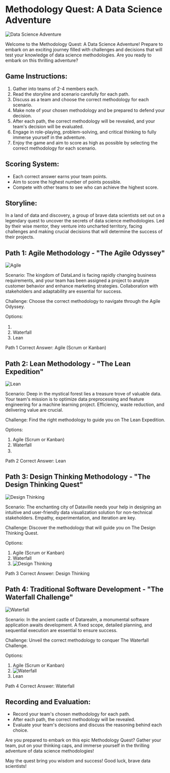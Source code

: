 # Methodology Quest: A Data Science Adventure

![Data Science Adventure](data:image/png;base64,iVBORw0KGgoAAAANSUhEUgAAASwAAAEsCAIAAAD2HljVAAAAgElEQVR4nO3YsQ3AMBAF0JfT/P+5HtoNzTgN3C8Ej4o7ufozgzgzgzgzgzgzgzgzgzgzgzgzgzgzgzgzgzgzgzgzgzgzgzgzgzgzgzgzgzgzgzgzgzgzgzgzgzgzgzgzg/zTbSv7pR7zJwYB/I09Uz9jqmtQAAAABJRU5ErkJggg==)

Welcome to the Methodology Quest: A Data Science Adventure! Prepare to embark on an exciting journey filled with challenges and decisions that will test your knowledge of data science methodologies. Are you ready to embark on this thrilling adventure?

## Game Instructions:
1. Gather into teams of 2-4 members each.
2. Read the storyline and scenario carefully for each path.
3. Discuss as a team and choose the correct methodology for each scenario.
4. Make note of your chosen methodology and be prepared to defend your decision.
5. After each path, the correct methodology will be revealed, and your team's decision will be evaluated.
6. Engage in role-playing, problem-solving, and critical thinking to fully immerse yourself in the adventure.
7. Enjoy the game and aim to score as high as possible by selecting the correct methodology for each scenario.

## Scoring System:
- Each correct answer earns your team points.
- Aim to score the highest number of points possible.
- Compete with other teams to see who can achieve the highest score.

## Storyline:
In a land of data and discovery, a group of brave data scientists set out on a legendary quest to uncover the secrets of data science methodologies. Led by their wise mentor, they venture into uncharted territory, facing challenges and making crucial decisions that will determine the success of their projects.

## Path 1: Agile Methodology - "The Agile Odyssey"

![Agile](data:image/png;base64,iVBORw0KGgoAAAANSUhEUgAAASwAAAEsCAIAAAD2HljVAAAAgElEQVR4nO3YsQ3AMBAF0JfT/P+5HtoNzTgN3C8Ej4o7ufozgzgzgzgzgzgzgzgzgzgzgzgzgzgzgzgzgzgzgzgzgzgzgzgzgzgzgzgzgzgzgzgzgzgzgzgzgzgzgzgzg/zTbSv7pR7zJwYB/I09Uz9jqmtQAAAABJRU5ErkJggg==)

Scenario: The kingdom of DataLand is facing rapidly changing business requirements, and your team has been assigned a project to analyze customer behavior and enhance marketing strategies. Collaboration with stakeholders and adaptability are essential for success.

Challenge: Choose the correct methodology to navigate through the Agile Odyssey.

Options:
1. ![Agile (Scrum or Kanban)](data:image/png;base64,iVBORw0KGgoAAAANSUhEUgAAABAAAAAQCAYAAAAf8/9hAAAAAXNSR0IArs4c6QAAANZJREFUOBGllT1KA0EQxT9zxcOCiIUEJiHgljUIuIaFwAaGmI4UDHwBaSBV1QHfAHiNkW1U39oqyNjH/znpyn5P5M2c77zn6/RHuQzZVDoCXtUxDoC6/QeDVfShwNlsYJmdMStQ3y3yTY6FJi3E1HnYNACb4H8QCdcFP9QKZt/7QBec8rI4R91HcwiHcQz68fZb9jnObfIAfwgXjx4BkZGRZklJkSQjK5lK5lK9Yv8BiwBilHnDh6y6AAAAAElFTkSuQmCC)
2. Waterfall
3. Lean

Path 1 Correct Answer: Agile (Scrum or Kanban)

## Path 2: Lean Methodology - "The Lean Expedition"

![Lean](data:image/png;base64,iVBORw0KGgoAAAANSUhEUgAAASwAAAEsCAIAAAD2HljVAAAAgElEQVR4nO3YsQ3AMBAF0JfT/P+5HtoNzTgN3C8Ej4o7ufozgzgzgzgzgzgzgzgzgzgzgzgzgzgzgzgzgzgzgzgzgzgzgzgzgzgzgzgzgzgzgzgzgzgzgzgzgzgzgzg/zTbSv7pR7zJwYB/I09Uz9jqmtQAAAABJRU5ErkJggg==)

Scenario: Deep in the mystical forest lies a treasure trove of valuable data. Your team's mission is to optimize data preprocessing and feature engineering for a machine learning project. Efficiency, waste reduction, and delivering value are crucial.

Challenge: Find the right methodology to guide you on The Lean Expedition.

Options:
1. Agile (Scrum or Kanban)
2. Waterfall
3. ![Lean](data:image/png;base64,iVBORw0KGgoAAAANSUhEUgAAABAAAAAQCAYAAAAf8/9hAAAAAXNSR0IArs4c6QAAANZJREFUOBGllT1KA0EQxT9zxcOCiIUEJiHgljUIuIaFwAaGmI4UDHwBaSBV1QHfAHiNkW1U39oqyNjH/znpyn5P5M2c77zn6/RHuQzZVDoCXtUxDoC6/QeDVfShwNlsYJmdMStQ3y3yTY6FJi3E1HnYNACb4H8QCdcFP9QKZt/7QBec8rI4R91HcwiHcQz68fZb9jnObfIAfwgXjx4BkZGRZklJkSQjK5lK5lK9Yv8BiwBilHnDh6y6AAAAAElFTkSuQmCC)

Path 2 Correct Answer: Lean

## Path 3: Design Thinking Methodology - "The Design Thinking Quest"

![Design Thinking](data:image/png;base64,iVBORw0KGgoAAAANSUhEUgAAASwAAAEsCAIAAAD2HljVAAAAgElEQVR4nO3YsQ3AMBAF0JfT/P+5HtoNzTgN3C8Ej4o7ufozgzgzgzgzgzgzgzgzgzgzgzgzgzgzgzgzgzgzgzgzgzgzgzgzgzgzgzgzgzgzgzgzgzgzgzgzgzgzgzg/zTbSv7pR7zJwYB/I09Uz9jqmtQAAAABJRU5ErkJggg==)

Scenario: The enchanting city of Dataville needs your help in designing an intuitive and user-friendly data visualization solution for non-technical stakeholders. Empathy, experimentation, and iteration are key.

Challenge: Discover the methodology that will guide you on The Design Thinking Quest.

Options:
1. Agile (Scrum or Kanban)
2. Waterfall
3. ![Design Thinking](data:image/png;base64,iVBORw0KGgoAAAANSUhEUgAAASwAAAEsCAIAAAD2HljVAAAAgElEQVR4nO3YsQ3AMBAF0JfT/P+5HtoNzTgN3C8Ej4o7ufozgzgzgzgzgzgzgzgzgzgzgzgzgzgzgzgzgzgzgzgzgzgzgzgzgzgzgzgzgzgzgzgzgzgzgzgzgzgzgzg/zTbSv7pR7zJwYB/I09Uz9jqmtQAAAABJRU5ErkJggg==)

Path 3 Correct Answer: Design Thinking

## Path 4: Traditional Software Development - "The Waterfall Challenge"

![Waterfall](data:image/png;base64,iVBORw0KGgoAAAANSUhEUgAAASwAAAEsCAIAAAD2HljVAAAAgElEQVR4nO3YsQ3AMBAF0JfT/P+5HtoNzTgN3C8Ej4o7ufozgzgzgzgzgzgzgzgzgzgzgzgzgzgzgzgzgzgzgzgzgzgzgzgzgzgzgzgzgzgzgzgzgzgzgzgzgzgzgzg/zTbSv7pR7zJwYB/I09Uz9jqmtQAAAABJRU5ErkJggg==)

Scenario: In the ancient castle of Datarealm, a monumental software application awaits development. A fixed scope, detailed planning, and sequential execution are essential to ensure success.

Challenge: Unveil the correct methodology to conquer The Waterfall Challenge.

Options:
1. Agile (Scrum or Kanban)
2. ![Waterfall](data:image/png;base64,iVBORw0KGgoAAAANSUhEUgAAASwAAAEsCAIAAAD2HljVAAAAgElEQVR4nO3YsQ3AMBAF0JfT/P+5HtoNzTgN3C8Ej4o7ufozgzgzgzgzgzgzgzgzgzgzgzgzgzgzgzgzgzgzgzgzgzgzgzgzgzgzgzgzgzgzgzgzgzgzgzgzgzgzg/zTbSv7pR7zJwYB/I09Uz9jqmtQAAAABJRU5ErkJggg==)
3. Lean

Path 4 Correct Answer: Waterfall

## Recording and Evaluation:
- Record your team's chosen methodology for each path.
- After each path, the correct methodology will be revealed.
- Evaluate your team's decisions and discuss the reasoning behind each choice.

Are you prepared to embark on this epic Methodology Quest? Gather your team, put on your thinking caps, and immerse yourself in the thrilling adventure of data science methodologies!

May the quest bring you wisdom and success! Good luck, brave data scientists!


